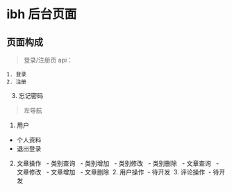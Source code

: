 # ibh 后台页面
## 页面构成

>登录/注册页
 api：
 
    1. 登录
    2. 注册
    3. 忘记密码

>左导航
  
  1. 用户
   - 个人资料
   - 退出登录
  2. 文章操作
   - 类别查询
   - 类别增加
   - 类别修改
   - 类别删除
   - 文章查询
   - 文章修改
   - 文章增加
   - 文章删除
  2. 用户操作
  - 待开发
  3. 评论操作
  - 待开发
